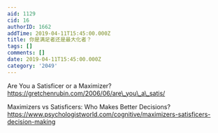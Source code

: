 ```yaml
---
aid: 1129
cid: 16
authorID: 1662
addTime: 2019-04-11T15:45:00.000Z
title: 你是满足者还是最大化者？
tags: []
comments: []
date: 2019-04-11T15:45:00.000Z
category: '2049'
---
```


Are You a Satisficer or a Maximizer? https://gretchenrubin.com/2006/06/are\_you\_a\_satis/

Maximizers vs Satisficers: Who Makes Better Decisions? https://www.psychologistworld.com/cognitive/maximizers-satisficers-decision-making
